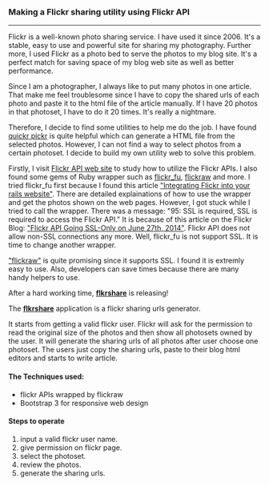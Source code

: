### Making a Flickr sharing utility using Flickr API
-----------------
Flickr is a well-known photo sharing service. I have used it since 2006. It's a stable, easy to use and powerful site for sharing my photography. Further more, I used Flickr as a photo bed to serve the photos to my blog site. It's a perfect match for saving space of my blog web site as well as better performance.

Since I am a photographer, I always like to put many photos in one article. That make me feel troublesome since I have to copy the shared urls of each photo and paste it to the html file of the article manually. If I have 20 photos in that photoset, I have to do it 20 times. It's really a nightmare.

Therefore, I decide to find some utilities to help me do the job. I have found [quickr pickr](http://quickrpickr.com/) is quite helpful which can generate a HTML file from the selected photos.  However, I can not find a way to select photos from a certain photoset. I decide to build my own utility web to solve this problem. 

Firstly, I visit [Flickr API web site](https://www.flickr.com/services/api/) to study how to utilize the Flickr APIs. I also found some gems of Ruby wrapper such as [flickr_fu](https://github.com/commonthread/flickr_fu), [flickraw](https://github.com/hanklords/flickraw) and more. I tried flickr_fu first because I found this article ["Integrating Flickr into your rails website"](http://www.pixellatedvisions.com/2009/04/06/integrating-flickr-into-your-rails-website). There are detailed explainations of how to use the wrapper and get the photos shown on the web pages. However, I got stuck while I tried to call the wrapper. There was a message: "95: SSL is required, SSL is required to access the Flickr API." It is because of this article on the Flickr Blog: ["Flickr API Going SSL-Only on June 27th, 2014"](http://code.flickr.net/2014/04/30/flickr-api-going-ssl-only-on-june-27th-2014/). Flickr API does not allow non-SSL connections any more. Well, flickr_fu is not support SSL. It is time to change another wrapper.

["flickraw"](http://hanklords.github.io/flickraw/) is quite promising since it supports SSL. I found it is extremly easy to use. Also, developers can save times because there are many handy helpers to use. 

After a hard working time, **[flkrshare](https://github.com/chaoyee/flkrshare)** is releasing!

The **[flkrshare](https://github.com/chaoyee/flkrshare)** application is a flickr sharing urls generator. 

It starts from getting a valid flickr user. Flickr will ask for the permission to read the original size of the photos and then show all photosets owned by the user.  It will generate the sharing urls of all photos after user choose one photoset.  The users just copy the sharing urls, paste to their blog html editors and starts to write article.

#### The Techniques used:

* flickr APIs wrapped by flickraw
* Bootstrap 3 for responsive web design

#### Steps to operate

1. input a valid flickr user name.
2. give permission on flickr page.
3. select the photoset.
4. review the photos.
5. generate the sharing urls.